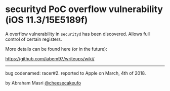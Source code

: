 # securityd PoC overflow vulnerability (iOS 11.3/15E5189f)

A overflow vulnerability in `securityd` has been discovered. Allows full control of certain registers.

More details can be found here (or in the future):

https://github.com/iabem97/writeups/wiki/


---
bug codenamed: racer#2. reported to Apple on March, 4th of 2018.

by Abraham Masri [@cheesecakeufo](https://twitter.com/cheesecakeufo)